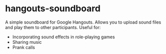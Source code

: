 # hangouts-soundboard
A simple soundboard for Google Hangouts.
Allows you to upload sound files and play them to other participants. Useful for:
* Incorporating sound effects in role-playing games
* Sharing music
* Prank calls
